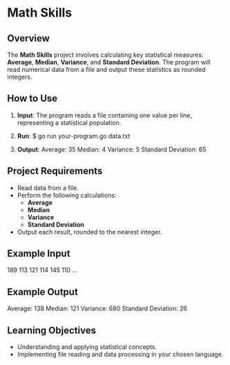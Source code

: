 # Math Skills

## Overview

The **Math Skills** project involves calculating key statistical measures: **Average**, **Median**, **Variance**, and **Standard Deviation**. The program will read numerical data from a file and output these statistics as rounded integers.

## How to Use

1. **Input**: The program reads a file containing one value per line, representing a statistical population.
   
2. **Run**: 
   $ go run your-program.go data.txt

3. **Output**: 
   Average: 35
   Median: 4
   Variance: 5
   Standard Deviation: 65

## Project Requirements

- Read data from a file.
- Perform the following calculations:
  - **Average**
  - **Median**
  - **Variance**
  - **Standard Deviation**
- Output each result, rounded to the nearest integer.

## Example Input

189
113
121
114
145
110
...

## Example Output

Average: 138
Median: 121
Variance: 680
Standard Deviation: 26

## Learning Objectives

- Understanding and applying statistical concepts.
- Implementing file reading and data processing in your chosen language.
